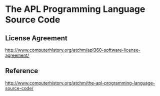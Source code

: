 # The APL Programming Language Source Code

## License Agreement
http://www.computerhistory.org/atchm/apl360-software-license-agreement/

## Reference
http://www.computerhistory.org/atchm/the-apl-programming-language-source-code/
